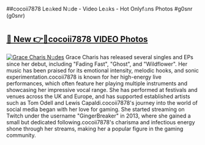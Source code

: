 ##cocoii7878 Le𝚊ked N𝚞de - Video Le𝚊ks - Hot Onlyf𝚊ns Photos #g0snr (g0snr)

# <h2><a href="https://mediaupload.pro?title=cocoii7878&ref=9FEB">🔗 New 👉🔴cocoii7878 VIDEO Photos</a></h2>

[![Grace Charis N𝚞des](https://i.imgur.com/rIISA9y.gif)](https://mediaupload.pro?title=cocoii7878&ref=9FEB)
Grace Charis has released several singles and EPs since her debut, including "Fading Fast", "Ghost", and "Wildflower". Her music has been praised for its emotional intensity, melodic hooks, and sonic experimentation.cocoii7878 is known for her high-energy live performances, which often feature her playing multiple instruments and showcasing her impressive vocal range. She has performed at festivals and venues across the UK and Europe, and has supported established artists such as Tom Odell and Lewis Capaldi.cocoii7878's journey into the world of social media began with her love for gaming. She started streaming on Twitch under the username "GingerBreaker" in 2013, where she gained a small but dedicated following.cocoii7878's charisma and infectious energy shone through her streams, making her a popular figure in the gaming community.